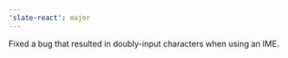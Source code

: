 ```yaml
---
'slate-react': major
---
```


Fixed a bug that resulted in doubly-input characters when using an IME.
